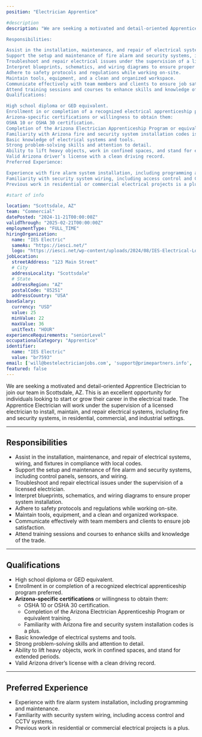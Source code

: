```yaml
---
position: "Electrician Apprentice"

#description
description: "We are seeking a motivated and detail-oriented Apprentice Electrician to join our team in Scottsdale, AZ. This is an excellent opportunity for individuals looking to start or grow their career in the electrical trade. The Apprentice Electrician will work under the supervision of a licensed electrician to install, maintain, and repair electrical systems, including fire and security systems, in residential, commercial, and industrial settings.

Responsibilities:

Assist in the installation, maintenance, and repair of electrical systems, wiring, and fixtures in compliance with local codes.
Support the setup and maintenance of fire alarm and security systems, including control panels, sensors, and wiring.
Troubleshoot and repair electrical issues under the supervision of a licensed electrician.
Interpret blueprints, schematics, and wiring diagrams to ensure proper system installation.
Adhere to safety protocols and regulations while working on-site.
Maintain tools, equipment, and a clean and organized workspace.
Communicate effectively with team members and clients to ensure job satisfaction.
Attend training sessions and courses to enhance skills and knowledge of the trade.
Qualifications:

High school diploma or GED equivalent.
Enrollment in or completion of a recognized electrical apprenticeship program preferred.
Arizona-specific certifications or willingness to obtain them:
OSHA 10 or OSHA 30 certification.
Completion of the Arizona Electrician Apprenticeship Program or equivalent training.
Familiarity with Arizona fire and security system installation codes is a plus.
Basic knowledge of electrical systems and tools.
Strong problem-solving skills and attention to detail.
Ability to lift heavy objects, work in confined spaces, and stand for extended periods.
Valid Arizona driver’s license with a clean driving record.
Preferred Experience:

Experience with fire alarm system installation, including programming and maintenance.
Familiarity with security system wiring, including access control and CCTV systems.
Previous work in residential or commercial electrical projects is a plus."

#start of info

location: "Scottsdale, AZ"
team: "Commercial"
datePosted: "2024-11-21T00:00:00Z"
validThrough: "2025-02-21T00:00:00Z"
employmentType: "FULL_TIME"
hiringOrganization: 
  name: "IES Electric"
  sameAs: "https://iesci.net/"
  logo: "https://iesci.net/wp-content/uploads/2024/08/IES-Electrical-Logo-color.png"
jobLocation:
  streetAddress: "123 Main Street"
  # City
  addressLocality: "Scottsdale"
  # State
  addressRegion: "AZ"
  postalCode: "85251"
  addressCountry: "USA"
baseSalary:
  currency: "USD"
  value: 25
  minValue: 22
  maxValue: 36
  unitText: "HOUR"
experienceRequirements: "seniorLevel"
occupationalCategory: "Apprentice"
identifier:
  name: "IES Electric"
  value: "br7593"
email: ['will@bestelectricianjobs.com', 'support@primepartners.info', 'resumes@bestelectricianjobs.zohorecruitmail.com']
featured: false
---
```

We are seeking a motivated and detail-oriented Apprentice Electrician to join our team in Scottsdale, AZ. This is an excellent opportunity for individuals looking to start or grow their career in the electrical trade. The Apprentice Electrician will work under the supervision of a licensed electrician to install, maintain, and repair electrical systems, including fire and security systems, in residential, commercial, and industrial settings.

---

## Responsibilities

- Assist in the installation, maintenance, and repair of electrical systems, wiring, and fixtures in compliance with local codes.  
- Support the setup and maintenance of fire alarm and security systems, including control panels, sensors, and wiring.  
- Troubleshoot and repair electrical issues under the supervision of a licensed electrician.  
- Interpret blueprints, schematics, and wiring diagrams to ensure proper system installation.  
- Adhere to safety protocols and regulations while working on-site.  
- Maintain tools, equipment, and a clean and organized workspace.  
- Communicate effectively with team members and clients to ensure job satisfaction.  
- Attend training sessions and courses to enhance skills and knowledge of the trade.  

---

## Qualifications

- High school diploma or GED equivalent.  
- Enrollment in or completion of a recognized electrical apprenticeship program preferred.  
- **Arizona-specific certifications** or willingness to obtain them:
  - OSHA 10 or OSHA 30 certification.  
  - Completion of the Arizona Electrician Apprenticeship Program or equivalent training.  
  - Familiarity with Arizona fire and security system installation codes is a plus.  
- Basic knowledge of electrical systems and tools.  
- Strong problem-solving skills and attention to detail.  
- Ability to lift heavy objects, work in confined spaces, and stand for extended periods.  
- Valid Arizona driver’s license with a clean driving record.  

---

## Preferred Experience  

- Experience with fire alarm system installation, including programming and maintenance.  
- Familiarity with security system wiring, including access control and CCTV systems.  
- Previous work in residential or commercial electrical projects is a plus.  
